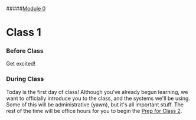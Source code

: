 #####[Module 0](../..)

# Class 1

### Before Class
Get excited!

### During Class
Today is the first day of class! Although you've already begun learning, we want to officially introduce you to the class, and the systems we'll be using. Some of this will be administrative (yawn), but it's all important stuff. The rest of the time will be office hours for you to begin the [Prep for Class 2](../class2-prep).
